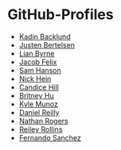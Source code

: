 # GitHub-Profiles

* [Kadin Backlund]()
* [Justen Bertelsen]()
* [Lian Byrne]()
* [Jacob Felix]()
* [Sam Hanson]()
* [Nick Hein]()
* [Candice Hill](https://github.com/485mariec)
* [Britney Hu]()
* [Kyle Munoz]()
* [Daniel Reilly]()
* [Nathan Rogers]()
* [Reiley Rollins]()
* [Fernando Sanchez]()

